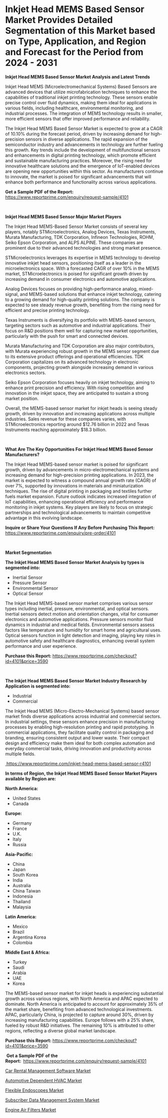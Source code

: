 <p><h1>Inkjet Head MEMS Based Sensor Market Provides Detailed Segmentation of this Market based on Type, Application, and Region and Forecast for the Period from 2024 - 2031</h1></p><p><strong>Inkjet Head MEMS Based Sensor Market Analysis and Latest Trends</strong></p>
<p><p>Inkjet Head MEMS (Microelectromechanical Systems) Based Sensors are advanced devices that utilize microfabrication techniques to enhance the capabilities of traditional inkjet printing technology. These sensors enable precise control over fluid dynamics, making them ideal for applications in various fields, including healthcare, environmental monitoring, and industrial processes. The integration of MEMS technology results in smaller, more efficient sensors that offer improved performance and reliability.</p><p>The Inkjet Head MEMS Based Sensor Market is expected to grow at a CAGR of 10.10% during the forecast period, driven by increasing demand for high-precision sensors in diverse applications. The rapid expansion of the semiconductor industry and advancements in technology are further fueling this growth. Key trends include the development of multifunctional sensors and enhancements in digital printing technology, which promote efficient and sustainable manufacturing practices. Moreover, the rising need for innovative healthcare solutions and the emergence of IoT-enabled devices are opening new opportunities within this sector. As manufacturers continue to innovate, the market is poised for significant advancements that will enhance both performance and functionality across various applications.</p></p>
<p><strong>Get a Sample PDF of the Report:&nbsp;</strong> <a href="https://www.reportprime.com/enquiry/request-sample/4101">https://www.reportprime.com/enquiry/request-sample/4101</a></p>
<p>&nbsp;</p>
<p><strong>Inkjet Head MEMS Based Sensor Major Market Players</strong></p>
<p><p>The Inkjet Head MEMS-Based Sensor Market consists of several key players, notably STMicroelectronics, Analog Devices, Texas Instruments, Murata Manufacturing, TDK Corporation, Infineon Technologies, ROHM, Seiko Epson Corporation, and ALPS ALPINE. These companies are prominent due to their advanced technologies and strong market presence.</p><p>STMicroelectronics leverages its expertise in MEMS technology to develop innovative inkjet head sensors, positioning itself as a leader in the microelectronics space. With a forecasted CAGR of over 10% in the MEMS market, STMicroelectronics is poised for significant growth driven by increasing demand in consumer electronics and automotive applications.</p><p>Analog Devices focuses on providing high-performance analog, mixed-signal, and MEMS-based solutions that enhance inkjet technology, catering to a growing demand for high-quality printing solutions. The company is expected to see steady revenue growth, benefiting from the rising need for efficient and precise printing technology.</p><p>Texas Instruments is diversifying its portfolio with MEMS-based sensors, targeting sectors such as automotive and industrial applications. Their focus on R&D positions them well for capturing new market opportunities, particularly with the push for smart and connected devices.</p><p>Murata Manufacturing and TDK Corporation are also major contributors, with Murata experiencing robust growth in the MEMS sensor segment due to its extensive product offerings and operational efficiencies. TDK Corporation capitalizes on its advanced technology in electronic components, projecting growth alongside increasing demand in various electronics sectors.</p><p>Seiko Epson Corporation focuses heavily on inkjet technology, aiming to enhance print precision and efficiency. With rising competition and innovation in the inkjet space, they are anticipated to sustain a strong market position.</p><p>Overall, the MEMS-based sensor market for inkjet heads is seeing steady growth, driven by innovation and increasing applications across multiple industries. Sales revenue for these companies varies, with STMicroelectronics reporting around $12.76 billion in 2022 and Texas Instruments reaching approximately $18.3 billion.</p></p>
<p>&nbsp;</p>
<p><strong>What Are The Key Opportunities For Inkjet Head MEMS Based Sensor Manufacturers?</strong></p>
<p><p>The Inkjet Head MEMS-based sensor market is poised for significant growth, driven by advancements in micro-electromechanical systems and increasing demand for high-precision printing applications. In 2023, the market is expected to witness a compound annual growth rate (CAGR) of over 7%, supported by innovations in materials and miniaturization techniques. The rise of digital printing in packaging and textiles further fuels market expansion. Future outlook indicates increased integration of IoT capabilities, enhancing operational efficiency and performance monitoring in inkjet systems. Key players are likely to focus on strategic partnerships and technological advancements to maintain competitive advantage in this evolving landscape.</p></p>
<p><strong>Inquire or Share Your Questions If Any Before Purchasing This Report:</strong> <a href="https://www.reportprime.com/enquiry/pre-order/4101">https://www.reportprime.com/enquiry/pre-order/4101</a></p>
<p>&nbsp;</p>
<p><strong>Market Segmentation</strong></p>
<p><strong>The Inkjet Head MEMS Based Sensor Market Analysis by types is segmented into:</strong></p>
<p><ul><li>Inertial Sensor</li><li>Pressure Sensor</li><li>Environmental Sensor</li><li>Optical Sensor</li></ul></p>
<p><p>The Inkjet Head MEMS-based sensor market comprises various sensor types including inertial, pressure, environmental, and optical sensors. Inertial sensors detect motion and orientation changes, vital for consumer electronics and automotive applications. Pressure sensors monitor fluid dynamics in industrial and medical fields. Environmental sensors assess factors like temperature and humidity for smart home and agricultural uses. Optical sensors function in light detection and imaging, playing key roles in automotive safety and healthcare diagnostics, enhancing overall system performance and user experience.</p></p>
<p><strong>Purchase this Report:&nbsp;</strong><a href="https://www.reportprime.com/checkout?id=4101&price=3590">https://www.reportprime.com/checkout?id=4101&price=3590</a></p>
<p>&nbsp;</p>
<p><strong>The Inkjet Head MEMS Based Sensor Market Industry Research by Application is segmented into:</strong></p>
<p><ul><li>Industrial</li><li>Commercial</li></ul></p>
<p><p>The Inkjet Head MEMS (Micro-Electro-Mechanical Systems) based sensor market finds diverse applications across industrial and commercial sectors. In industrial settings, these sensors enhance precision in manufacturing processes by enabling high-resolution printing and rapid prototyping. In commercial applications, they facilitate quality control in packaging and branding, ensuring consistent output and lower waste. Their compact design and efficiency make them ideal for both complex automation and everyday commercial tasks, driving innovation and productivity across multiple fields.</p></p>
<p><a href="https://www.reportprime.com/inkjet-head-mems-based-sensor-r4101">&nbsp;https://www.reportprime.com/inkjet-head-mems-based-sensor-r4101</a></p>
<p><strong>In terms of Region, the Inkjet Head MEMS Based Sensor Market Players available by Region are:</strong></p>
<p>
    <p> <strong> North America: </strong>
        <ul>
            <li>United States</li>
            <li>Canada</li>
        </ul>
        </p> 
    <p> <strong> Europe: </strong>
        <ul>
            <li>Germany</li>
            <li>France</li>
            <li>U.K.</li>
            <li>Italy</li>
            <li>Russia</li>
        </ul>
        </p> 
    <p> <strong> Asia-Pacific: </strong>
        <ul>
            <li>China</li>
            <li>Japan</li>
            <li>South Korea</li>
            <li>India</li>
            <li>Australia</li>
            <li>China Taiwan</li>
            <li>Indonesia</li>
            <li>Thailand</li>
            <li>Malaysia</li>
        </ul>
        </p> 
    <p> <strong> Latin America: </strong>
        <ul>
            <li>Mexico</li>
            <li>Brazil</li>
            <li>Argentina Korea</li>
            <li>Colombia</li>
        </ul>
        </p> 
    <p> <strong> Middle East & Africa: </strong>
        <ul>
            <li>Turkey</li>
            <li>Saudi</li>
            <li>Arabia</li>
            <li>UAE</li>
            <li>Korea</li>
        </ul>
    </p>
    </p>
<p><p>The MEMS-based sensor market for inkjet heads is experiencing substantial growth across various regions, with North America and APAC expected to dominate. North America is anticipated to account for approximately 35% of the market share, benefiting from advanced technological investments. APAC, particularly China, is projected to capture around 30%, driven by increasing manufacturing capabilities. Europe follows with a 25% share, fueled by robust R&D initiatives. The remaining 10% is attributed to other regions, reflecting a diverse global market landscape.</p></p>
<p><strong>Purchase this Report: </strong><a href="https://www.reportprime.com/checkout?id=4101&price=3590">https://www.reportprime.com/checkout?id=4101&price=3590</a></p>
<p>&nbsp;<strong>Get a Sample PDF of the Report:&nbsp;&nbsp;</strong><a href="https://www.reportprime.com/enquiry/request-sample/4101">https://www.reportprime.com/enquiry/request-sample/4101</a></p>
<p><strong></strong></p>
<p><p><a href="https://www.linkedin.com/pulse/car-rental-management-software-market-overview-regional-1bo9e?trackingId=rZj62f44RF%2BYPBCrX0wBHg%3D%3D">Car Rental Management Software Market</a></p><p><a href="https://issuu.com/reportprime-2/docs/automotive-dependent-hvac-market-si_6677f40f363b14">Automotive Dependent HVAC Market</a></p><p><a href="https://www.linkedin.com/pulse/flexible-endoscopes-market-analysis-report-global-insights-rd07e?trackingId=gLRMCKI%2BSECM8JQ9Gx53cA%3D%3D">Flexible Endoscopes Market</a></p><p><a href="https://www.linkedin.com/pulse/subscriber-data-management-system-market-size-growing-cagr-ri5ve?trackingId=HEvS1hpARMCawbjMJqw64Q%3D%3D">Subscriber Data Management System Market</a></p><p><a href="https://issuu.com/reportprime-2/docs/engine-air-filters-market-size-2030_4acdabb26aee59">Engine Air Filters Market</a></p></p>